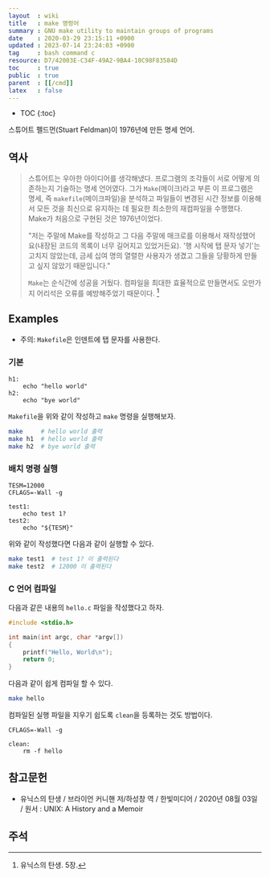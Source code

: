 ```yaml
---
layout  : wiki
title   : make 명령어
summary : GNU make utility to maintain groups of programs
date    : 2020-03-29 23:15:11 +0900
updated : 2023-07-14 23:24:03 +0900
tag     : bash command c
resource: D7/42003E-C34F-49A2-9BA4-10C98F83584D
toc     : true
public  : true
parent  : [[/cmd]]
latex   : false
---
```

* TOC
{:toc}

스튜어트 펠드먼(Stuart Feldman)이 1976년에 만든 명세 언어.

## 역사

> 스튜어트는 우아한 아이디어를 생각해냈다.
프로그램의 조각들이 서로 어떻게 의존하는지 기술하는 명세 언어였다.
그가 `Make`(메이크)라고 부른 이 프로그램은 명세, 즉 `makefile`(메이크파일)을 분석하고
파일들이 변경된 시간 정보를 이용해서 모든 것을 최신으로 유지하는 데 필요한 최소한의 재컴파일을 수행했다.
Make가 처음으로 구현된 것은 1976년이었다.
>
> "저는 주말에 Make를 작성하고 그 다음 주말에 매크로를 이용해서 재작성했어요(내장된 코드의 목록이 너무 길어지고 있었거든요).
'행 시작에 탭 문자 넣기'는 고치지 않았는데, 금세 십여 명의 열렬한 사용자가 생겼고 그들을 당황하게 만들고 싶지 않았기 때문입니다."
>
> `Make`는 순식간에 성공을 거뒀다.
컴파일을 최대한 효율적으로 만들면서도 오만가지 어리석은 오류를 예방해주었기 때문이다.
[^KER-5]


## Examples
- 주의: `Makefile`은 인덴트에 탭 문자를 사용한다.

### 기본

```make
h1:
	echo "hello world"
h2:
	echo "bye world"
```

`Makefile`을 위와 같이 작성하고 `make` 명령을 실행해보자.

```sh
make     # hello world 출력
make h1  # hello world 출력
make h2  # bye world 출력
```

### 배치 명령 실행
```make
TESM=12000
CFLAGS=-Wall -g

test1:
	echo test 1?
test2:
	echo "${TESM}"
```

위와 같이 작성했다면 다음과 같이 실행할 수 있다.

```sh
make test1  # test 1? 이 출력된다
make test2  # 12000 이 출력된다
```

### C 언어 컴파일

다음과 같은 내용의 `hello.c` 파일을 작성했다고 하자.

```c
#include <stdio.h>

int main(int argc, char *argv[])
{
    printf("Hello, World\n");
    return 0;
}
```

다음과 같이 쉽게 컴파일 할 수 있다.

```sh
make hello
```

컴파일된 실행 파일을 지우기 쉽도록 `clean`을 등록하는 것도 방법이다.

```make
CFLAGS=-Wall -g

clean:
	rm -f hello
```

## 참고문헌

- 유닉스의 탄생 / 브라이언 커니핸 저/하성창 역 / 한빛미디어 / 2020년 08월 03일 / 원서 : UNIX: A History and a Memoir

## 주석

[^KER-5]: 유닉스의 탄생. 5장.

